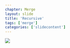 ```yaml
---
chapter: Merge
layout: slide
title: 'Recursive'
tags: ['merge']
categories: ['slidecontent']
---
```


<div class="diagram-group">
	<img class="diagram" src="assets/diagrams/git-merge-recursive.png">
</div>